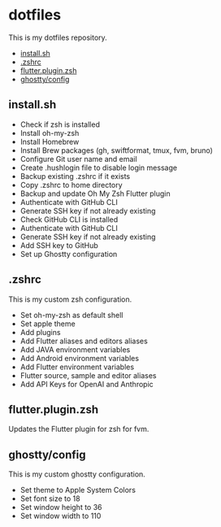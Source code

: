 # dotfiles

This is my dotfiles repository.

- [install.sh](#install.sh)
- [.zshrc](#.zshrc)
- [flutter.plugin.zsh](#flutter.plugin.zsh)
- [ghostty/config](#ghostty/config)

## install.sh

- Check if zsh is installed
- Install oh-my-zsh
- Install Homebrew
- Install Brew packages (gh, swiftformat, tmux, fvm, bruno)
- Configure Git user name and email
- Create .hushlogin file to disable login message
- Backup existing .zshrc if it exists
- Copy .zshrc to home directory
- Backup and update Oh My Zsh Flutter plugin
- Authenticate with GitHub CLI
- Generate SSH key if not already existing
- Check GitHub CLI is installed
- Authenticate with GitHub CLI
- Generate SSH key if not already existing
- Add SSH key to GitHub
- Set up Ghostty configuration

## .zshrc

This is my custom zsh configuration.

- Set oh-my-zsh as default shell
- Set apple theme
- Add plugins
- Add Flutter aliases and editors aliases
- Add JAVA environment variables
- Add Android environment variables
- Add Flutter environment variables
- Flutter source, sample and editor aliases
- Add API Keys for OpenAI and Anthropic


## flutter.plugin.zsh

Updates the Flutter plugin for zsh for fvm.

## ghostty/config

This is my custom ghostty configuration.

- Set theme to Apple System Colors
- Set font size to 18
- Set window height to 36
- Set window width to 110
